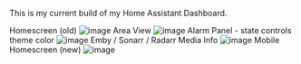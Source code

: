 This is my current build of my Home Assistant Dashboard.

Homescreen (old)
![image](https://user-images.githubusercontent.com/1154815/229046744-ab2604e1-f58e-4516-a1b1-c2a83cac6efa.png)
Area View
![image](https://user-images.githubusercontent.com/1154815/229046927-d63b01c1-e00c-4219-a480-198ed2479f34.png)
Alarm Panel - state controls theme color
![image](https://user-images.githubusercontent.com/1154815/229048832-e33d3cd8-79fc-4a0d-bd28-8804a0bdff10.png)
Emby / Sonarr / Radarr Media Info
![image](https://user-images.githubusercontent.com/1154815/229049053-c4b399d9-3762-4ab3-878e-819f6e4c67ff.png)
Mobile Homescreen  (new)
![image](https://user-images.githubusercontent.com/1154815/229049218-21cb059f-05b9-43e0-bd46-4c3fe12ecf22.png)
